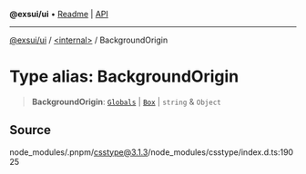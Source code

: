 **@exsui/ui** • [Readme](../../README.md) \| [API](../../globals.md)

***

[@exsui/ui](../../README.md) / [\<internal\>](../README.md) / BackgroundOrigin

# Type alias: BackgroundOrigin

> **BackgroundOrigin**: [`Globals`](Globals.md) \| [`Box`](Box.md) \| `string` & `Object`

## Source

node\_modules/.pnpm/csstype@3.1.3/node\_modules/csstype/index.d.ts:19025
